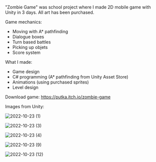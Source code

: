 "Zombie Game" was school project where I made 2D mobile game with Unity in 3 days. All art has been purchased.

Game mechanics:
- Moving with A* pathfinding
- Dialogue boxes
- Turn based battles
- Picking up objets
- Score system

What I made:
- Game design
- C# programming (A* pathfinding from Unity Asset Store)
- Animations (using purchased sprites)
- Level design

Download game:
https://putka.itch.io/zombie-game

Images from Unity:


![2022-10-23 (1)](https://user-images.githubusercontent.com/49474727/197406170-6d0eb3c5-19fa-4285-8750-2dcbcb2e06e1.png)


![2022-10-23 (3)](https://user-images.githubusercontent.com/49474727/197406191-5b538b15-5b79-4a52-9ae7-39daf3b00312.png)


![2022-10-23 (4)](https://user-images.githubusercontent.com/49474727/197406221-e98e3b27-7508-4f0e-86ba-e0f722cc7a7c.png)


![2022-10-23 (9)](https://user-images.githubusercontent.com/49474727/197406252-f27c4481-46e4-45ad-96b1-373377d0c7e3.png)


![2022-10-23 (12)](https://user-images.githubusercontent.com/49474727/197406256-6219820f-8e17-45e2-b235-7b4cfe5ab4bf.png)
